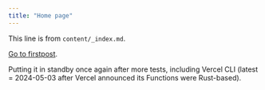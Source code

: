 ```yaml
---
title: "Home page"
---
```


This line is from `content/_index.md`.

[Go to firstpost](/firstpost/).

Putting it in standby once again after more tests, including Vercel CLI (latest = 2024-05-03 after Vercel announced its Functions were Rust-based).
